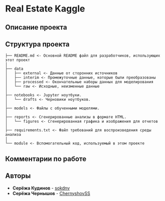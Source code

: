 # Real Estate Kaggle

## Описание проекта


## Структура проекта

    ├── README.md <- Основной README файл для разработчиков, использующих этот проект
    │
    ├── data
    │   ├── external <- Данные от сторонних источников
    │   ├── interim <- Промежуточные данные, которые были преобразованы
    │   ├── processed <- Окончательные наборы данных для моделирования
    │   └── raw <- Исходные, неизменные данные
    │
    ├── notebooks <- Jupyter ноутбуки.
    │   └── drafts <- Черновики ноутбуков.
    │
    ├── models <- Файлы с обученными моделями.
    │
    ├── reports <- Сгенерированные анализы в формате HTML.
    │   └── figures <- Сгенерированная графика и изображения для отчетов
    │
    ├── requirements.txt <- Файл требований для воспроизведения среды анализа
    │
    └── module <- Вспомогательный код, используемый в этом проекте

## Комментарии по работе



## Авторы
- **Серёжа Кудинов** - [sokdnv](https://github.com/sokdnv)
- **Серёжа Чернышов** - [ChernyshovSS](https://github.com/ChernyshovSS)
